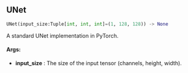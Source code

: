 ## UNet
```python
UNet(input_size:Tuple[int, int, int]=(1, 128, 128)) -> None
```
A standard UNet implementation in PyTorch.


#### Args:

* **input_size** :  The size of the input tensor (channels, height, width).
